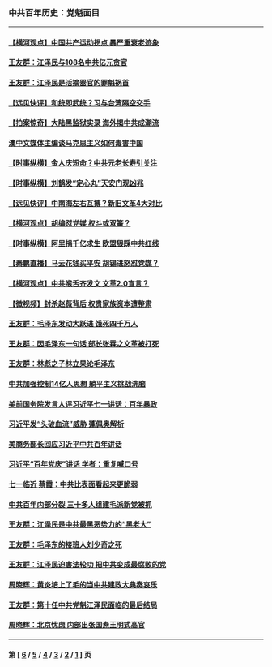 ### 中共百年历史：党魁面目
---
#### [【横河观点】中国共产运动拐点 暴严重衰老迹象](../../pages/nf1176107/n13388333.md?11260430) 
#### [王友群：江泽民与108名中共亿元贪官](../../pages/nf1176107/n13352358.md?11260430) 
#### [王友群：江泽民是活摘器官的罪魁祸首](../../pages/nf1176107/n13336903.md?11260430) 
#### [【远见快评】和统即武统？习与台湾隔空交手](../../pages/nf1176107/n13297739.md?11260430) 
#### [【拍案惊奇】大陆黑监狱实录 海外揭中共成潮流](../../pages/nf1176107/n13288853.md?11260430) 
#### [澳中文媒体主编谈马克思主义如何毒害中国](../../pages/nf1176107/n13257387.md?11260430) 
#### [【时事纵横】金人庆短命？中共元老长寿引关注](../../pages/nf1176107/n13217934.md?11260430) 
#### [【时事纵横】刘鹤发“定心丸”天安门现凶兆](../../pages/nf1176107/n13215416.md?11260430) 
#### [【远见快评】中南海左右互搏？新旧文革4大对比](../../pages/nf1176107/n13214745.md?11260430) 
#### [【横河观点】胡编怼党媒 权斗或双簧？](../../pages/nf1176107/n13210864.md?11260430) 
#### [【时事纵横】阿里捐千亿求生 欧盟狠踩中共红线](../../pages/nf1176107/n13206431.md?11260430) 
#### [【秦鹏直播】马云花钱买平安 胡锡进怒怼党媒？](../../pages/nf1176107/n13206392.md?11260430) 
#### [【横河观点】中共喉舌齐发文 文革2.0宣言？](../../pages/nf1176107/n13201248.md?11260430) 
#### [【微视频】封杀赵薇背后 权贵家族资本遭整肃](../../pages/nf1176107/n13197798.md?11260430) 
#### [王友群：毛泽东发动大跃进 饿死四千万人](../../pages/nf1176107/n13177158.md?11260430) 
#### [王友群：因毛泽东一句话 部长张霖之文革被打死](../../pages/nf1176107/n13161711.md?11260430) 
#### [王友群：林彪之子林立果论毛泽东](../../pages/nf1176107/n13128622.md?11260430) 
#### [中共加强控制14亿人思想 躺平主义挑战洗脑](../../pages/nf1176107/n13094299.md?11260430) 
#### [美前国务院发言人评习近平七一讲话：百年暴政](../../pages/nf1176107/n13066986.md?11260430) 
#### [习近平发“头破血流”威胁 蓬佩奥解析](../../pages/nf1176107/n13063604.md?11260430) 
#### [美商务部长回应习近平中共百年讲话](../../pages/nf1176107/n13062903.md?11260430) 
#### [习近平“百年党庆”讲话 学者：重复喊口号](../../pages/nf1176107/n13061411.md?11260430) 
#### [七一临近 蔡霞：中共比表面看起来更脆弱](../../pages/nf1176107/n13056418.md?11260430) 
#### [中共百年内部分裂 三十多人组建毛派新党被抓](../../pages/nf1176107/n13044023.md?11260430) 
#### [王友群：江泽民是中共最黑恶势力的“黑老大”](../../pages/nf1176107/n13022180.md?11260430) 
#### [王友群：毛泽东的接班人刘少奇之死](../../pages/nf1176107/n12991772.md?11260430) 
#### [王友群：江泽民迫害法轮功 把中共变成最腐败的党](../../pages/nf1176107/n12947347.md?11260430) 
#### [周晓辉：黄炎培上了毛的当中共建政大典奏哀乐](../../pages/nf1176107/n12942780.md?11260430) 
#### [王友群：第十任中共党魁江泽民面临的最后结局](../../pages/nf1176107/n12933748.md?11260430) 
#### [周晓辉：北京忧虑 内部出张国焘王明式高官](../../pages/nf1176107/n12931709.md?11260430) 

---
#### 第 [ [6](./6.md?11260430) / [5](./5.md?11260430) / [4](./4.md?11260430) / [3](./3.md?11260430) / [2](./2.md?11260430) / [1](./1.md?11260430) ] 页
